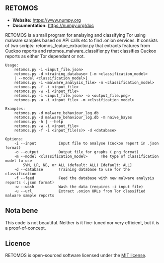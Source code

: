 ## RETOMOS 

- **Website:** https://www.numpy.org
- **Documentation:** https://numpy.org/doc

RETOMOS is a small program for analsying and classifying Tor
using malware samples based on API calls etc to find .onion services.
It consists of two scripts: retomos_featue_extractor.py that extracts 
features from Cuckoo reports and retomos_malware_classifier.py that
classifies Cuckoo reports as either Tor dependant or not.

    Usage:
        retomos.py -i <input_file.json>
        retomos.py -d <training_database> [-m <classification_model>
        | --model <classification_model>]
        retomos.py -i <malware_analysis_file> -m <classification_model>
        retomos.py -f -i <input_file>
        retomos.py -w -i <input_file>
        retomos.py -i <input_file.json> -o <output_file.png>
        retomos.py -u -i <input_file> -m <clssification_model>

    Examples:
        retomos.py -d malware_behaviour_log.db
        retomos.py -d malware_behaviour_log.db -m naive_bayes
        retomos.py -h | --help
        retomos.py -w -i <input_file>
        retomos.py -f -i <input_file(s)> -d <database>

    Options:
        -i --input          Input file to analyse (Cuckoo report in .json format)
        -o --output         Output file for graphs (.png format)
        -m --model <classification_model>      The type of classification model to use
            SVM, LR, NB, or ALL (default: ALL) [default: ALL]
        -d --database       Training database to use for the classification
        -f --feed           Feed the database with new malware analysis reports (.json format)
        -w --wash           Wash the data (requires -i input file)
        -u --url            Extract .onion URLs from Tor classified malware sample reports

## Nota bene
This code is not beautiful. Neither is it fine-tuned nor very efficient, but it is a proof-of-concept. 

## Licence
RETOMOS is open-sourced software licensed under the [MIT license](https://opensource.org/licenses/MIT).

